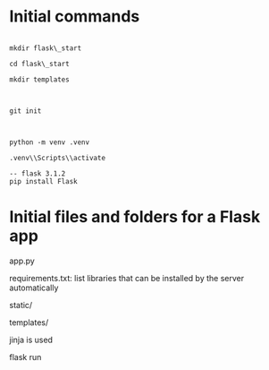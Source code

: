 # Initial commands



```script

mkdir flask\_start

cd flask\_start

mkdir templates



git init



python -m venv .venv

.venv\\Scripts\\activate

-- flask 3.1.2
pip install Flask

```





# Initial files and folders for a Flask app



app.py

requirements.txt: list libraries that can be installed by the server automatically

static/

templates/

jinja is used

flask run


